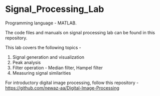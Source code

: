 # Signal_Processing_Lab
Programming language - MATLAB.

The code files and manuals on signal processing lab can be found in this repository. 

This lab covers the following topics - 
1. Signal generation and visualization
2. Peak analysis
3. Filter operation - Median filter, Hampel filter
4. Measuring signal similarities

For introductory digital image processing, follow this repository - https://github.com/newaz-aa/Digital-Image-Processing 
